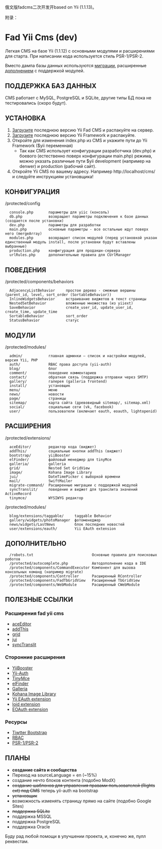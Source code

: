 俄文版fadcms二次开发开based on Yii (1.1.13)。

附录：


Fad Yii Cms (dev)
===================

Легкая CMS на базе Yii (1.1.12) с основными модулями и расширениями для старта. При написании кода используется стиль PSR-1/PSR-2.

Вместо дампа базы данных используются [миграции](http://www.yiiframework.com/doc/guide/1.1/ru/database.migration),
расширенные [дополнением](https://github.com/yiiext/migrate-command) с поддержкой модулей.

ПОДДЕРЖКА БАЗ ДАННЫХ
------------
CMS работает с MySQL, PostgreSQL и SQLite, другие типы БД пока не тестировались (скоро будут).

УСТАНОВКА
------------

1. [Загрузите](https://github.com/magefad/yiicms/archive/master.zip) последнюю версию Yii Fad CMS и распакуйте на сервер.
2. [Загрузите](http://yii.googlecode.com/files/yii-1.1.13.e9e4a0.tar.gz) последнюю версию Yii Framework и распакуйте.
3. Откройте для изменения index.php из CMS и укажите пути до Yii Framework ($yii переменная)
   * Так как CMS использует конфигурации разработчика (dev.php) и боевого (естественно поверх конфигурации main.php) режима,
   можно указать различные пути $yii development (например на denwer) и production (рабочий сайт).
4. Откройте Yii CMS по вашему адресу. Например http://localhost/cms/ и следуйте инструкциям установщика!


КОНФИГУРАЦИЯ
------------

/protected/config

      console.php       параметры для yiic (консоль)
      db.php            возвращает параметры подключения к базе данных (создается после установки)
      dev.php           параметры для разработки
      main.php          основные параметры - все остальные идут поверх него (mergeArray)
      modules.php       возвращает список модулей (перед установкой указан единственный модуль install, после установки будут вставлены выбранные)
      production.php    конфигурация для продакшн-сервера
      urlRules.php      дополнительные правила для CUrlManager

ПОВЕДЕНИЯ
------------

/protected/components/behaviors

      AdjacencyListBehavior     простое дерево - смежные вершины (parent_id, level, sort_order (SortableBehavior))
      InlineWidgetsBehavior     встраивание виджетов в текст страницы
      NestedSetBehavior         вложенные множества (из yiiext)
      SaveBehavior              create_user_id, update_user_id, create_time, update_time
      SortableBehavior          sort_order
      StatusBehavior            статус

МОДУЛИ
------------

/protected/modules/

      admin/            главная админки — список и настройки модулей, версия Yii, PHP
      auth/             RBAC права доступа (yii-auth)
      blog/             блог
      comment/          поведение комментариев
      contact/          обратная связь (поддержка отправки через SMTP)
      gallery/          галерея (galleria frontend)
      install/          установщик
      menu/             меню
      news/             новости
      page/             страницы
      sitemap/          карта сайта (древовидный sitemap/, sitemap.xml)
      social/           социальные сети (vk, facebook)
      user/             пользователи (включает eauth, eoauth, lightopenid)

РАСШИРЕНИЯ
------------

/protected/extensions/

      aceEditor/        редактор кода (виджет)
      addThis/          социальные кнопки addThis (виджет)
      bootstrap/        yiiBooster
      elFinder/         файловый менеджер для tinyMce
      galleria/         galleria
      grid/             Nested Set GridView
      image/            Kohana Image Library
      jui/              DateTimePicker с выборкой времени
      mail/             SwiftMailer
      migrate-command/  Расширенные миграции с поддержкой модулей
      syncTranslit/     поведение и виджет для транслита значений ActiveRecord
      tinymce/          WYSIWYG редактор

/protected/modules/

      blog/extensions/taggable/     taggable Behavior
      gallery/widgets/photoManager  фотоменеджер
      news/widgets/LastNews         блок последних новостей
      user/extensions/eauth/        Yii EAuth extension

ДОПОЛНИТЕЛЬНО
------------
      /robots.txt                           Основные правила для поисковых роботов
      /protected/autocomplete.php           Автодополнение кода в IDE
      /protected/components/CommandExecutor Компонент для вызова консольных команд (например migrate)
      /protected/components/Controller      Расширенный RController
      /protected/components/FadTbGridView   Расширенный TbGridView
      /protected/components/WebModule       Расширенный CWebModule

ПОЛЕЗНЫЕ ССЫЛКИ
------------

### Расширения fad yii cms

* [aceEditor](http://ace.ajax.org/)
* [addThis](http://www.addthis.com/)
* [grid](http://ludo.cubicphuse.nl/jquery-plugins/treeTable/doc/)
* [jui](http://trentrichardson.com/examples/timepicker/)
* [syncTranslit](http://snowcore.net/synctranslit)

### Сторонние расширения

* [YiiBooster](http://yii-booster.clevertech.biz/)
* [Yii-Auth](http://www.yiiframework.com/extension/auth/)
* [TinyMce](http://www.yiiframework.com/extension/newtinymce/)
* [elFinder](http://elfinder.org/)
* [Galleria](http://www.yiiframework.com/extension/galleria/)
* [Kohana Image Library](http://www.yiiframework.com/extension/image/)
* [Yii EAuth extension](https://github.com/Nodge/yii-eauth)
* [loid extension](http://www.yiiframework.com/extension/loid)
* [EOAuth extension](http://www.yiiframework.com/extension/eoauth)

### Ресурсы

* [Tiwtter Bootstrap](http://twitter.github.com/bootstrap/)
* [RBAC](http://en.wikipedia.org/wiki/Role-based_access_control)
* [PSR-1/PSR-2](https://github.com/php-fig/fig-standards/blob/master/accepted/)

ПЛАНЫ
------------

* **создание сайта и сообщества**
* Переход на sourceLanguage = en (~15%)
* создание нечто блоков контента (подобно ModX)
* ~~создание шаблонов для управления правами пользователей (Rights ext) под CMS~~ теперь yii-auth на bootstrap
* ~~установщик~~
* возможность изменять страницу прямо на сайте (подобно Google Sites)
* ~~поддержка SQLite~~
* поддержка MSSQL
* поддержка PostgreSQL
* поддержка Oracle

Буду рад любой помощи в улучшении проекта, и, конечно же, пулл реквестам.
